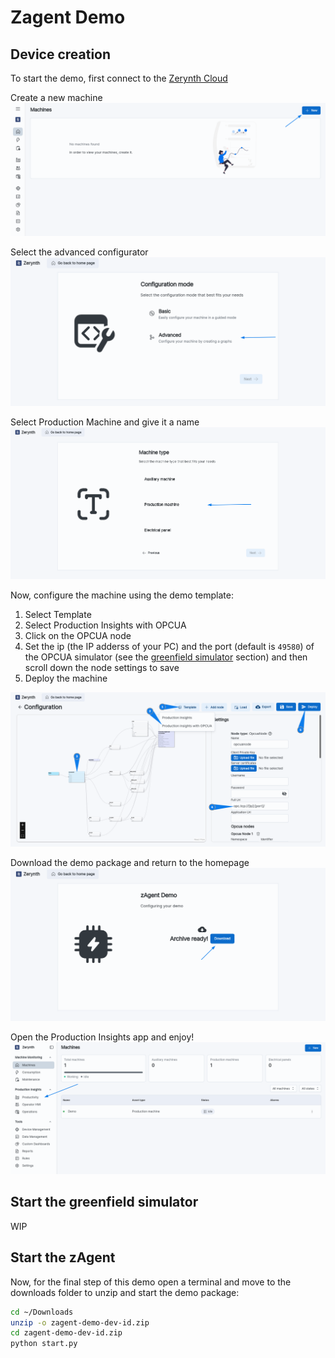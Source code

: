 # Zagent Demo

## Device creation

To start the demo, first connect to the [Zerynth Cloud](https://cloud.zerynth.com)

Create a new machine
![create_new]

Select the advanced configurator
![select_adv]

Select Production Machine and give it a name
![select_prod]

Now, configure the machine using the demo template:

1. Select Template
2. Select Production Insights with OPCUA
3. Click on the OPCUA node
4. Set the ip (the IP adderss of your PC) and the port (default is `49580`) of the OPCUA simulator (see the [greenfield simulator](#start-the-greenfield-simulator) section) and then scroll down the node settings to save
5. Deploy the machine

![configure_node]

Download the demo package and return to the homepage
![download]

Open the Production Insights app and enjoy!
![select_prod_dash]

## Start the greenfield simulator

WIP

## Start the zAgent

Now, for the final step of this demo open a terminal and move to the downloads folder to unzip and start the demo package:

```bash
cd ~/Downloads
unzip -o zagent-demo-dev-id.zip
cd zagent-demo-dev-id.zip
python start.py
```



[//]: #                   (Images)
[configure_node]: ../../img/ZagentDemo/configure_node.png 
[create_new]: ../../img/ZagentDemo/create_new.png 
[download]: ../../img/ZagentDemo/download.png 
[finish]: ../../img/ZagentDemo/finish.png 
[select_adv]: ../../img/ZagentDemo/select_adv.png 
[select_prod_dash]: ../../img/ZagentDemo/select_prod_dash.png 
[select_prod]: ../../img/ZagentDemo/select_prod.png 
[select_zagent]: ../../img/ZagentDemo/select_zagent.png
